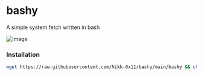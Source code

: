 # bashy
A simple system fetch written in bash

![image](https://user-images.githubusercontent.com/78542800/167442568-bdd3cce5-4f70-466a-be47-34a6bf16f7ab.png)


### Installation
```sh
wget https://raw.githubusercontent.com/Nikk-0x11/bashy/main/bashy && chmod +x bashy && sudo mv bashy /usr/bin
```
